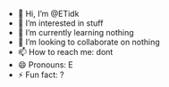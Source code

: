- 👋 Hi, I’m @ETidk
- 👀 I’m interested in stuff
- 🌱 I’m currently learning nothing
- 💞️ I’m looking to collaborate on nothing
- 📫 How to reach me: dont
- 😄 Pronouns: E
- ⚡ Fun fact: ?

<!---
ETidk/ETidk is a ✨ special ✨ repository because its `README.md` (this file) appears on your GitHub profile.
You can click the Preview link to take a look at your changes.
--->
